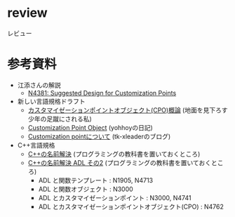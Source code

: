 # review
レビュー

# 参考資料
- 江添さんの解説
	- [N4381: Suggested Design for Customization Points](https://cpplover.blogspot.com/2015/05/c2015-04-pre-lenexa-mailings-n4381-n4389.html)
- 新しい言語規格ドラフト
	- [カスタマイゼーションポイントオブジェクト(CPO)概論](https://onihusube.hatenablog.com/entry/2020/06/26/225920) (地面を見下ろす少年の足蹴にされる私)
	- [Customization Point Object](https://yohhoy.hatenadiary.jp/entry/20190403/p1) (yohhoyの日記)
	- [Customization pointについて](http://tk0xleader.blog.shinobi.jp/c--/%E3%80%90c--2a%E3%80%91customization%20point%E3%81%AB%E3%81%A4%E3%81%84%E3%81%A6) (tk-xleaderのブログ)
- C++言語規格
	- [C++の名前解決](https://prettysoft.hatenablog.com/entry/20101128/1497356882) (プログラミングの教科書を置いておくところ)
	- [C++の名前解決 ADL その2](https://prettysoft.hatenablog.com/entry/20101129/204558) (プログラミングの教科書を置いておくところ)
		- ADL と関数テンプレート : N1905, N4713
		- ADL と関数オブジェクト : N3000
		- ADL とカスタマイゼーションポイント : N3000, N4741
		- ADL とカスタマイゼーションポイントオブジェクト(CPO) : N4762

